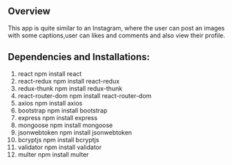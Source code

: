 ## Overview
This app is quite similar to an Instagram, where the user can post an images with some captions,user can likes and comments and also view their profile.

## Dependencies and Installations:
1. react npm install react
2. react-redux npm install react-redux
3. redux-thunk npm install redux-thunk
4. react-router-dom npm install react-router-dom
5. axios npm install axios
6. bootstrap npm install bootstrap
7. express npm install express
8. mongoose npm install mongoose
9. jsonwebtoken npm install jsonwebtoken
10. bcryptjs npm install bcryptjs
11. validator npm install validator
12. multer npm install multer
